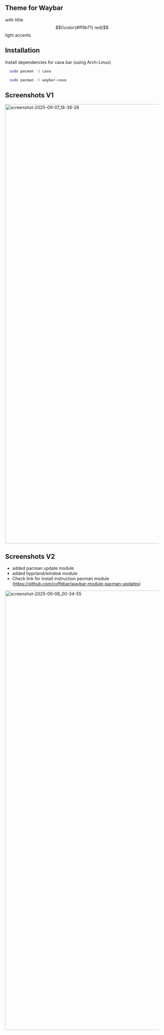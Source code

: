 ## Theme for Waybar

 with little $${\color{#ff9b71} red}$$ light accents

## Installation

Install dependencies for cava bar (using Arch-Linux)

```bash
  sudo pacman -S cava
```
```bash
  sudo pacman -S waybar-cava
```
    
## Screenshots V1

<img width="2560" height="1440" alt="screenshot-2025-09-07_18-38-28" src="https://github.com/user-attachments/assets/16c8b398-d1b3-4519-bcbe-e15ad920c7ff" />

## Screenshots V2
- added pacman update module <br>
- added hyprland/window module <br>
- Check link for install instruction pacman module (https://github.com/coffebar/waybar-module-pacman-updates)
<link https://github.com/coffebar/waybar-module-pacman-updates/>
<img width="2560" height="1440" alt="screenshot-2025-09-08_00-34-55" src="https://github.com/user-attachments/assets/5cdbb695-83fa-47ec-9271-95dbe4691ffe" />

